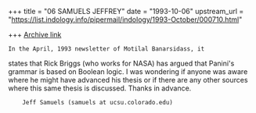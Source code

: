 +++
title = "06 SAMUELS JEFFREY"
date = "1993-10-06"
upstream_url = "https://list.indology.info/pipermail/indology/1993-October/000710.html"

+++
[Archive link](https://list.indology.info/pipermail/indology/1993-October/000710.html)

	In the April, 1993 newsletter of Motilal Banarsidass, it
states that Rick Briggs (who works for NASA) has argued that Panini's
grammar is based on Boolean logic.  I was wondering if anyone was
aware where he might have advanced his thesis or if there are any
other sources where this same thesis is discussed.  Thanks in
advance.


		Jeff Samuels (samuels at ucsu.colorado.edu)





